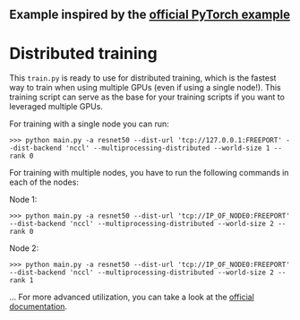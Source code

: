 ## Example inspired by the [official PyTorch example](https://github.com/pytorch/examples/blob/master/imagenet/main.py)

# Distributed training
This `train.py` is ready to use for distributed training, which is the fastest way to train when using multiple GPUs (even if using a single node!). This training script can serve as the base for your training scripts if you want to leveraged multiple GPUs.

<!-- To launch the script it is recommended that you use the `distributed.launch` utility from PyTorch explained [here](https://pytorch.org/docs/stable/distributed.html#launch-utility). -->

For training with a single node you can run:

```
>>> python main.py -a resnet50 --dist-url 'tcp://127.0.0.1:FREEPORT' --dist-backend 'nccl' --multiprocessing-distributed --world-size 1 --rank 0
```

For training with multiple nodes, you have to run the following commands in each of the nodes:

Node 1:
```
>>> python main.py -a resnet50 --dist-url 'tcp://IP_OF_NODE0:FREEPORT' --dist-backend 'nccl' --multiprocessing-distributed --world-size 2 --rank 0
```

Node 2:
```
>>> python main.py -a resnet50 --dist-url 'tcp://IP_OF_NODE0:FREEPORT' --dist-backend 'nccl' --multiprocessing-distributed --world-size 2 --rank 1
```
...
For more advanced utilization, you can take a look at the [official documentation](https://pytorch.org/docs/stable/distributed.html).
